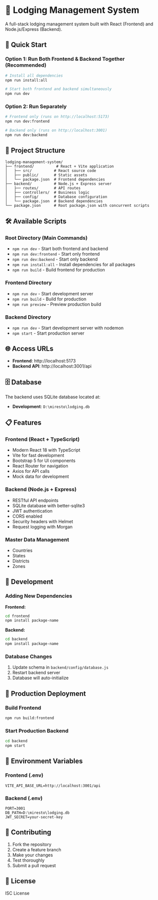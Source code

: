 # 🏨 Lodging Management System

A full-stack lodging management system built with React (Frontend) and Node.js/Express (Backend).

## 🚀 Quick Start

### **Option 1: Run Both Frontend & Backend Together (Recommended)**
```bash
# Install all dependencies
npm run install:all

# Start both frontend and backend simultaneously
npm run dev
```

### **Option 2: Run Separately**
```bash
# Frontend only (runs on http://localhost:5173)
npm run dev:frontend

# Backend only (runs on http://localhost:3001)
npm run dev:backend
```

## 📁 Project Structure

```
lodging-management-system/
├── frontend/          # React + Vite application
│   ├── src/          # React source code
│   ├── public/       # Static assets
│   └── package.json  # Frontend dependencies
├── backend/          # Node.js + Express server
│   ├── routes/       # API routes
│   ├── controllers/  # Business logic
│   ├── config/       # Database configuration
│   └── package.json  # Backend dependencies
└── package.json      # Root package.json with concurrent scripts
```

## 🛠️ Available Scripts

### **Root Directory (Main Commands)**
- `npm run dev` - Start both frontend and backend
- `npm run dev:frontend` - Start only frontend
- `npm run dev:backend` - Start only backend
- `npm run install:all` - Install dependencies for all packages
- `npm run build` - Build frontend for production

### **Frontend Directory**
- `npm run dev` - Start development server
- `npm run build` - Build for production
- `npm run preview` - Preview production build

### **Backend Directory**
- `npm run dev` - Start development server with nodemon
- `npm start` - Start production server

## 🌐 Access URLs

- **Frontend**: http://localhost:5173
- **Backend API**: http://localhost:3001/api

## 🗄️ Database

The backend uses SQLite database located at:
- **Development**: `D:\miresto\lodging.db`

## 📋 Features

### **Frontend (React + TypeScript)**
- Modern React 18 with TypeScript
- Vite for fast development
- Bootstrap 5 for UI components
- React Router for navigation
- Axios for API calls
- Mock data for development

### **Backend (Node.js + Express)**
- RESTful API endpoints
- SQLite database with better-sqlite3
- JWT authentication
- CORS enabled
- Security headers with Helmet
- Request logging with Morgan

### **Master Data Management**
- Countries
- States
- Districts
- Zones

## 🔧 Development

### **Adding New Dependencies**

**Frontend:**
```bash
cd frontend
npm install package-name
```

**Backend:**
```bash
cd backend
npm install package-name
```

### **Database Changes**
1. Update schema in `backend/config/database.js`
2. Restart backend server
3. Database will auto-initialize

## 🚀 Production Deployment

### **Build Frontend**
```bash
npm run build:frontend
```

### **Start Production Backend**
```bash
cd backend
npm start
```

## 📝 Environment Variables

### **Frontend (.env)**
```env
VITE_API_BASE_URL=http://localhost:3001/api
```

### **Backend (.env)**
```env
PORT=3001
DB_PATH=D:\miresto\lodging.db
JWT_SECRET=your-secret-key
```

## 🤝 Contributing

1. Fork the repository
2. Create a feature branch
3. Make your changes
4. Test thoroughly
5. Submit a pull request

## 📄 License

ISC License 